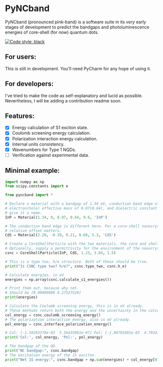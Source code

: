 # PyNCband

PyNCband (pronounced pink-band) is a software suite in its _very_ early stages of development to predict the bandgaps and photoluminescence energies of core-shell (for now) quantum dots.

[![Code style: black](https://img.shields.io/badge/code%20style-black-000000.svg)](https://github.com/ambv/black)


## For users:
This is still in development. You'll need PyCharm for any hope of using it.

## For developers:
I've tried to make the code as self-explanatory and lucid as possible. Nevertheless, I will be adding a contribution readme soon.

## Features:

- [x] Energy calculation of S1 exciton state.
- [x] Coulomb screening energy calculation.
- [x] Polarization interaction energy calculation.
- [x] Internal units consistency.
- [x] Wavenumbers for Type 1 NQDs.
- [ ] Verification against experimental data.

## Minimal example:

```python
import numpy as np
from scipy.constants import e

from pyncband import *

# Declare a material with a bandgap of 1.34 eV, conduction band edge offset of 0,
# electron(hole) effective mass of 0.07(0.64), and dielectric constant of 9.6. Optionally,
# give it a name.
InP = Material(1.34, 0, 0.07, 0.64, 9.6, 'InP')

# The conduction band edge is different here. For a core-shell nanocrystal, only the
# relative offset matters.
CdS = Material(2.20, -0.39, 0.21, 0.68, 5.3, 'CdS')

# Create a CoreShellParticle with the two materials, the core and shell thicknesses in nm.
# Optionally, supply a permittivity for the environment of the nanocrystal, if it isn't 1.
csnc = CoreShellParticle(InP, CdS, 1.23, 3.84, 1.5)

# This is a type two, h/e structure. Both of these should be true.
print("Is CSNC type two? h/e?", csnc.type_two, csnc.h_e)

# Calculate energies, in eV
energies = np.array(csnc.calculate_s1_energies())

# Print them out, because why not.
# Should be [0.09009009 0.27527528]
print(energies)

# Calculate the Coulomb screening energy, this is in eV already.
# These methods return both the energy and the uncertainty in the calculation.
col_energy = csnc.coulomb_screening_energy()
# The polarization interaction energy, also in eV already.
pol_energy = csnc.interface_polarization_energy()

# Col: [-1.50293370e-03  5.56435081e-07] Pol: [-1.98701001e-03  4.79341560e-07]
print('Col:', col_energy, 'Pol:', pol_energy)

# The bandgap of the QD.
print("NC bandgap:", csnc.bandgap)
# The excitation energy of the 1S exciton.
print("Net 1S energy:", csnc.bandgap + np.sum(energies) + col_energy[0] + pol_energy[0])
```